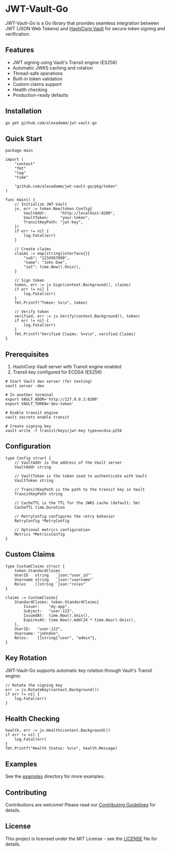 # JWT-Vault-Go

JWT-Vault-Go is a Go library that provides seamless integration between JWT (JSON Web Tokens) and [HashiCorp Vault](https://github.com/hashicorp/vault) for secure token signing and verification.

## Features

- JWT signing using Vault's Transit engine (ES256)
- Automatic JWKS caching and rotation
- Thread-safe operations
- Built-in token validation
- Custom claims support
- Health checking
- Production-ready defaults

## Installation

```bash
go get github.com/alexadamm/jwt-vault-go
```

## Quick Start

```
package main

import (
    "context"
    "fmt"
    "log"
    "time"

    "github.com/alexadamm/jwt-vault-go/pkg/token"
)

func main() {
    // Initialize JWT-Vault
    jv, err := token.New(token.Config{
        VaultAddr:      "http://localhost:8200",
        VaultToken:     "your-token",
        TransitKeyPath: "jwt-key",
    })
    if err != nil {
        log.Fatal(err)
    }

    // Create claims
    claims := map[string]interface{}{
        "sub": "1234567890",
        "name": "John Doe",
        "iat": time.Now().Unix(),
    }

    // Sign token
    token, err := jv.Sign(context.Background(), claims)
    if err != nil {
        log.Fatal(err)
    }
    fmt.Printf("Token: %s\n", token)

    // Verify token
    verified, err := jv.Verify(context.Background(), token)
    if err != nil {
        log.Fatal(err)
    }
    fmt.Printf("Verified Claims: %+v\n", verified.Claims)
}
```

## Prerequisites
1. HashiCorp Vault server with Transit engine enabled
2. Transit key configured for ECDSA (ES256)

```
# Start Vault dev server (for testing)
vault server -dev

# In another terminal
export VAULT_ADDR='http://127.0.0.1:8200'
export VAULT_TOKEN='dev-token'

# Enable transit engine
vault secrets enable transit

# Create signing key
vault write -f transit/keys/jwt-key type=ecdsa-p256
```

## Configuration
```
type Config struct {
    // VaultAddr is the address of the Vault server
    VaultAddr string

    // VaultToken is the token used to authenticate with Vault
    VaultToken string

    // TransitKeyPath is the path to the transit key in Vault
    TransitKeyPath string

    // CacheTTL is the TTL for the JWKS cache (default: 5m)
    CacheTTL time.Duration

    // RetryConfig configures the retry behavior
    RetryConfig *RetryConfig

    // Optional metrics configuration
    Metrics *MetricsConfig
}
```

## Custom Claims
```
type CustomClaims struct {
    token.StandardClaims
    UserID   string   `json:"user_id"`
    Username string   `json:"username"`
    Roles    []string `json:"roles"`
}

claims := CustomClaims{
    StandardClaims: token.StandardClaims{
        Issuer:    "my-app",
        Subject:   "user-123",
        IssuedAt:  time.Now().Unix(),
        ExpiresAt: time.Now().Add(24 * time.Hour).Unix(),
    },
    UserID:   "user-123",
    Username: "johndoe",
    Roles:    []string{"user", "admin"},
}
```

## Key Rotation
JWT-Vault-Go supports automatic key rotation through Vault's Transit engine:
```
// Rotate the signing key
err := jv.RotateKey(context.Background())
if err != nil {
    log.Fatal(err)
}
```

## Health Checking
```
health, err := jv.Health(context.Background())
if err != nil {
    log.Fatal(err)
}
fmt.Printf("Health Status: %v\n", health.Message)
```

## Examples
See the [examples](examples) directory for more examples.

## Contributing
Contributions are welcome! Please read our [Contributing Guidelines](CONTRIBUTING.md) for details.

## License
This project is licensed under the MIT License - see the [LICENSE](LICENSE) file for details.
